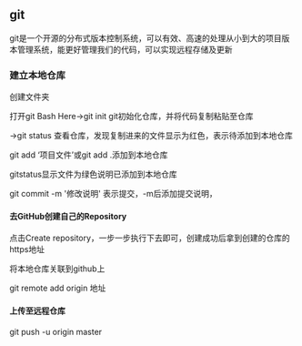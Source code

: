 ## git

​	git是一个开源的分布式版本控制系统，可以有效、高速的处理从小到大的项目版本管理系统，能更好管理我们的代码，可以实现远程存储及更新

### 建立本地仓库

创建文件夹

打开git Bash Here->git init git初始化仓库，并将代码复制粘贴至仓库

 ->git status 查看仓库，发现复制进来的文件显示为红色，表示待添加到本地仓库

git add ‘项目文件’或git add .添加到本地仓库

gitstatus显示文件为绿色说明已添加到本地仓库

git commit -m '修改说明' 表示提交，-m后添加提交说明，

#### 去GitHub创建自己的Repository

点击Create repository，一步一步执行下去即可，创建成功后拿到创建的仓库的https地址

将本地仓库关联到github上

git remote add origin 地址

#### 上传至远程仓库

git push -u origin master


